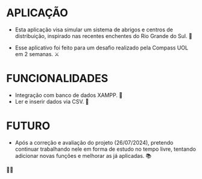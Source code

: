 # APLICAÇÃO
- Esta aplicação visa simular um sistema de abrigos e centros de distribuição, inspirado nas recentes enchentes do Rio Grande do Sul. 🧉 <br> 

- Esse aplicativo foi feito para um desafio realizado pela Compass UOL em 2 semanas. ⚔

# FUNCIONALIDADES

- Integração com banco de dados XAMPP. 🎲 <br/>
- Ler e inserir dados via CSV. 📜 <br/> 

# FUTURO
- Após a correção e avaliação do projeto (26/07/2024), pretendo continuar trabalhando nele em forma de estudo no tempo livre, tentando adicionar novas funçôes e melhorar as já aplicadas. 📚

🐱‍👓
